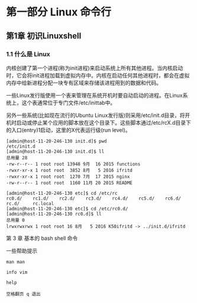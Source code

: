 # 第一部分 Linux 命令行

## 第1章 初识Linuxshell

### 1.1 什么是 Linux

内核创建了第一个进程(称为init进程)来启动系统上所有其他进程。当内核启动时，它会将init进程加载到虚拟内存中。内核在启动任何其他进程时，都会在虚拟内存中给新进程分配一块专有区域来存储该进程用到的数据和代码。

一些Linux发行版使用一个表来管理在系统开机时要自动启动的进程。在Linux系统上，这个表通常位于专门文件/etc/inittab中。

另外一些系统(比如现在流行的Ubuntu Linux发行版)则采用/etc/init.d目录，将开机时启动或停止某个应用的脚本放在这个目录下。这些脚本通过/etc/rcX.d目录下的入口(entry)1启动，这里的X代表运行级(run level)。

```
[admin@host-11-20-246-130 init.d]$ pwd
/etc/init.d
[admin@host-11-20-246-130 init.d]$ ll
总用量 28
-rw-r--r-- 1 root root 13948 9月  16 2015 functions
-rwxr-xr-x 1 root root  3852 8月   5 2016 ifritd
-rwxr-xr-x 1 root root  1270 7月  17 2015 nginx
-rw-r--r-- 1 root root  1160 11月 20 2015 README
```

```
[admin@host-11-20-246-130 etc]$ cd /etc/rc
rc0.d/    rc1.d/    rc2.d/    rc3.d/    rc4.d/    rc5.d/    rc6.d/    rc.d/     rc.local
[admin@host-11-20-246-130 etc]$ cd /etc/rc0.d/
[admin@host-11-20-246-130 rc0.d]$ ll
总用量 0
lrwxrwxrwx 1 root root 16 8月   5 2016 K50ifritd -> ../init.d/ifritd
```

第 3 章 基本的 bash shell 命令

一些帮助提示

```
man man

info vim

help

空格翻页 q 退出
```